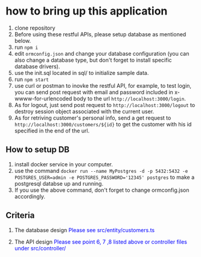 

# how to bring up this application

1. clone repository
2. Before using these restful APIs, please setup database as mentioned below. 
3. run `npm i`
4. edit `ormconfig.json` and change your database configuration (you can also change a database type, but don't forget to install specific database drivers). 
5. use the init.sql located in sql/ to initialize sample data.
5. run `npm start`
6. use curl or postman to inovke the restful API, for example, to test login, you can send post request with email and password included in x-wwww-for-urlencoded body to the url `http://localhost:3000/login`.
7. As for logout, just send post request to `http://localhost:3000/logout` to destroy session object associated with the current user.
8. As for retriving customer's personal info, send a get request to `http://localhost:3000/customers/${id}` to get the customer with his id specified in the end of the url. 

## How to setup DB
1. install docker service in your computer.
2. use the command `docker run --name MyPostgres -d -p 5432:5432 -e POSTGRES_USER=admin -e POSTGRES_PASSWORD='12345' postgres` to make a postgresql databse up and running.
3. If you use the above command, don't forget to change ormconfig.json accordingly.

## Criteria
1. The database design
<span style="color:blue">Please see src/entity/customers.ts</span>

2. The API design
<span style="color:blue">Please see point 6, 7 ,8 listed above or controller files under src/controller/</span>